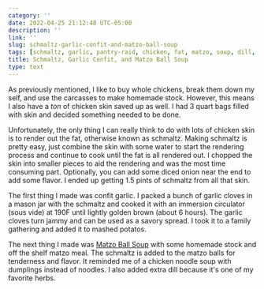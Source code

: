 ```yaml
---
category: ''
date: 2022-04-25 21:12:48 UTC-05:00
description: ''
link: ''
slug: schmaltz-garlic-confit-and-matzo-ball-soup
tags: [schmaltz, garlic, pantry-raid, chicken, fat, matzo, soup, dill, carrot, Serious Eats, confit]
title: Schmaltz, Garlic Confit, and Matzo Ball Soup
type: text
---
```

As previously mentioned, I like to buy whole chickens, break them down my self, and use the carcasses to make homemade stock.
However, this means I also have a _ton_ of chicken skin saved up as well.
I had 3 quart bags filled with skin and decided something needed to be done.

Unfortunately, the only thing I can really think to do with lots of chicken skin is to render out the fat, otherwise known as schmaltz.
Making schmaltz is pretty easy, just combine the skin with some water to start the rendering process and continue to cook until the fat is all rendered out.
I chopped the skin into smaller pieces to aid the rendering and was the most time consuming part.
Optionally, you can add some diced onion near the end to add some flavor. 
I ended up getting 1.5 pints of schmaltz from all that skin.

The first thing I made was confit garlic.
I packed a bunch of garlic cloves in a mason jar with the schmaltz and cooked it with an immersion circulator (sous vide) at 190F until lightly golden brown (about 6 hours).
The garlic cloves turn jammy and can be used as a savory spread.
I took it to a family gathering and added it to mashed potatos.

The next thing I made was [Matzo Ball Soup](https://www.seriouseats.com/the-best-matzo-balls-recipe) with some homemade stock and off the shelf matzo meal.
The schmaltz is added to the matzo balls for tenderness and flavor.
It reminded me of a chicken noodle soup with dumplings instead of noodles.
I also added extra dill because it's one of my favorite herbs.
